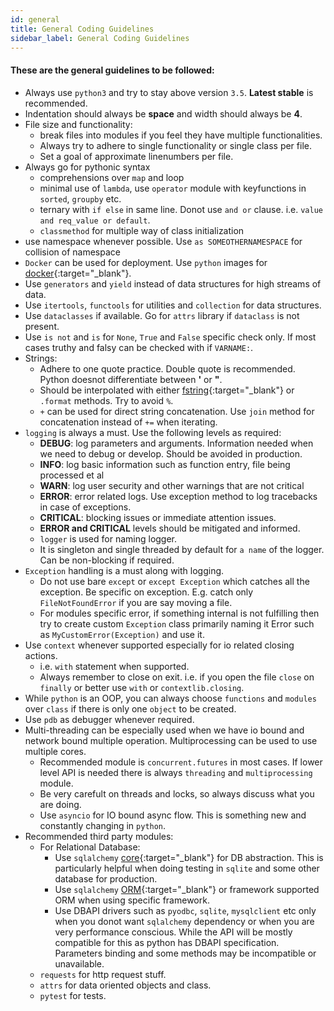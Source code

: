 ```yaml
---
id: general
title: General Coding Guidelines
sidebar_label: General Coding Guidelines
---
```


#### These are the general guidelines to be followed:

* Always use `python3` and try to stay above version `3.5`. **Latest stable** is recommended.
* Indentation should always be **space** and width should always be **4**.
* File size and functionality:
    - break files into modules if you feel they have multiple functionalities.
    - Always try to adhere to single functionality or single class per file.
    - Set a goal of approximate linenumbers per file.
* Always go for pythonic syntax
    - comprehensions over `map` and loop
    - minimal use of `lambda`, use `operator` module with keyfunctions in `sorted`, `groupby` etc.
    - ternary with `if else` in same line. Donot use `and or` clause. i.e. `value and req_value or default`. 
    - `classmethod` for multiple way of class initialization
* use namespace whenever possible. Use `as SOMEOTHERNAMESPACE` for collision of namespace
* `Docker` can be used for deployment. Use `python` images for [docker](https://hub.docker.com/_/python){:target="_blank"}.
* Use `generators` and `yield` instead of data structures for high streams of data.
* Use `itertools`, `functools` for utilities and `collection` for data structures.
* Use `dataclasses` if available. Go for `attrs` library if `dataclass` is not present.
* Use `is not` and `is` for `None`, `True` and `False` specific check only. If most cases truthy and falsy can be checked with if `VARNAME:`. 
* Strings: 
    - Adhere to one quote practice. Double quote is recommended. Python doesnot differentiate between **'** or **"**.
    - Should be interpolated with either [fstring](https://www.python.org/dev/peps/pep-0498/){:target="_blank"} or `.format` methods. Try to avoid `%`.
    - `+` can be used for direct string concatenation. Use `join` method for concatenation instead of `+=` when iterating.
* `logging` is always a must. Use the following levels as required:
    - **DEBUG**: log parameters and arguments. Information needed when we need to debug or develop. Should be avoided in production.
    - **INFO**: log basic information such as function entry, file being processed et al
    - **WARN**: log user security and other warnings that are not critical
    - **ERROR**: error related logs. Use exception method to log tracebacks in case of exceptions.
    - **CRITICAL**: blocking issues or immediate attention issues.
    - **ERROR and CRITICAL** levels should be mitigated and informed.
    - `logger` is used for naming logger.
    - It is singleton and single threaded by default for `a name` of the logger. Can be non-blocking if required.
* `Exception` handling is a must along with logging.
    - Do not use bare `except` or `except Exception` which catches all the exception. Be specific on exception. E.g. catch only `FileNotFoundError` if you are say moving a file.
    - For modules specific error, if something internal is not fulfilling then try to create custom `Exception` class primarily naming it Error such as `MyCustomError(Exception)` and use it.
* Use `context` whenever supported especially for io related closing actions.
    - i.e. `with` statement when supported.
    - Always remember to close on exit. i.e. if you open the file `close` on `finally` or better use `with` or `contextlib.closing`.
* While `python` is an OOP, you can always choose `functions` and `modules` over `class` if there is only one `object` to be created.
* Use `pdb` as debugger whenever required.
* Multi-threading can be especially used when we have io bound and network bound multiple operation. Multiprocessing can be used to use multiple cores.
    - Recommended module is `concurrent.futures` in most cases. If lower level API is needed there is always `threading` and `multiprocessing` module.
    - Be very carefult on threads and locks, so always discuss what you are doing.
    - Use `asyncio` for IO bound async flow. This is something new and constantly changing in `python`.
* Recommended third party modules:
    - For Relational Database:
        + Use `sqlalchemy` [core](https://docs.sqlalchemy.org/en/13/core/){:target="_blank"} for DB abstraction. This is particularly helpful when doing testing in `sqlite` and some other database for production.
        + Use `sqlalchemy` [ORM](https://docs.sqlalchemy.org/en/13/orm/){:target="_blank"} or framework supported ORM when using specific framework.
        + Use DBAPI drivers such as `pyodbc`, `sqlite`, `mysqlclient` etc only when you donot want `sqlalchemy` dependency or when you are very performance conscious. While the API will be mostly compatible for this as python has DBAPI specification. Parameters binding and some methods may be incompatible or unavailable. 
    - `requests` for http request stuff.
    - `attrs` for data oriented objects and class.
    - `pytest` for tests.
